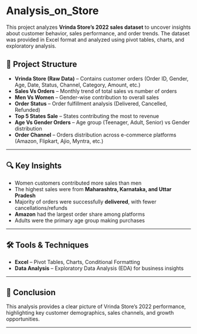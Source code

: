 # Analysis_on_Store
This project analyzes **Vrinda Store’s 2022 sales dataset** to uncover insights about customer behavior, sales performance, and order trends.   The dataset was provided in Excel format and analyzed using pivot tables, charts, and exploratory analysis. 

## 📁 Project Structure
- **Vrinda Store (Raw Data)** – Contains customer orders (Order ID, Gender, Age, Date, Status, Channel, Category, Amount, etc.)  
- **Sales Vs Orders** – Monthly trend of total sales vs number of orders  
- **Men Vs Women** – Gender-wise contribution to overall sales  
- **Order Status** – Order fulfillment analysis (Delivered, Cancelled, Refunded)  
- **Top 5 States Sale** – States contributing the most to revenue  
- **Age Vs Gender Orders** – Age group (Teenager, Adult, Senior) vs Gender distribution  
- **Order Channel** – Orders distribution across e-commerce platforms (Amazon, Flipkart, Ajio, Myntra, etc.)  

---

## 🔍 Key Insights
- Women customers contributed more sales than men  
- The highest sales were from **Maharashtra, Karnataka, and Uttar Pradesh**  
- Majority of orders were successfully **delivered**, with fewer cancellations/refunds  
- **Amazon** had the largest order share among platforms  
- Adults were the primary age group making purchases  

---

## 🛠️ Tools & Techniques
- **Excel** – Pivot Tables, Charts, Conditional Formatting  
- **Data Analysis** – Exploratory Data Analysis (EDA) for business insights  

---

## 📌 Conclusion
This analysis provides a clear picture of Vrinda Store’s 2022 performance, highlighting key customer demographics, sales channels, and growth opportunities.

---
